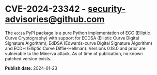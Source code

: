 # CVE-2024-23342 - security-advisories@github.com

The `ecdsa` PyPI package is a pure Python implementation of ECC (Elliptic Curve Cryptography) with support for ECDSA (Elliptic Curve Digital Signature Algorithm), EdDSA (Edwards-curve Digital Signature Algorithm) and ECDH (Elliptic Curve Diffie-Hellman). Versions 0.18.0 and prior are vulnerable to the Minerva attack. As of time of publication, no known patched version exists.

**Publish date:** 2024-01-23
